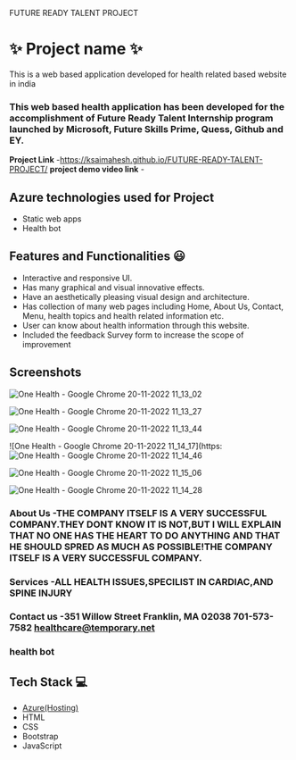 FUTURE READY TALENT PROJECT
# ✨  Project name ✨

This is a web based application developed for health related based website in india

### This web based health application has been developed for the accomplishment of Future Ready Talent Internship program launched by Microsoft, Future Skills Prime, Quess, Github and EY.


**Project Link** -https://ksaimahesh.github.io/FUTURE-READY-TALENT-PROJECT/
**project demo video link** - 

## Azure technologies used for Project

- Static web apps
- Health bot

## Features and Functionalities 😃

- Interactive and responsive UI.
- Has many graphical and visual innovative effects.
- Have an aesthetically pleasing visual design and architecture.
- Has collection of many web pages including Home, About Us, Contact, Menu, health topics and health related information etc.
- User can know about health information through this website.
- Included the feedback Survey form to increase the scope of improvement 

## Screenshots

![One Health - Google Chrome 20-11-2022 11_13_02](https://user-images.githubusercontent.com/117822204/202888155-fb8661c1-67ce-46b3-aee8-ab76a1160d70.png)

![One Health - Google Chrome 20-11-2022 11_13_27](https://user-images.githubusercontent.com/117822204/202888075-5a8b66e1-bf75-4c41-a41f-356578496de6.png)

![One Health - Google Chrome 20-11-2022 11_13_44](https://user-images.githubusercontent.com/117822204/202888078-25882cdc-4584-4968-95f8-fe7da68a7ec3.png)

![One Health - Google Chrome 20-11-2022 11_14_17](https:![One Health - Google Chrome 20-11-2022 11_14_46](https://user-images.githubusercontent.com/117822204/202888082-a54d7148-2128-4798-8dee-a5262e4f88d7.png)

![One Health - Google Chrome 20-11-2022 11_15_06](https://user-images.githubusercontent.com/117822204/202888083-47d78b26-160f-4332-b547-bdbaa0f6b329.png)

![One Health - Google Chrome 20-11-2022 11_14_28](https://user-images.githubusercontent.com/117822204/202888086-5510c1a1-337b-4050-b4f4-65f7569c7634.png)

   
### About Us -THE COMPANY ITSELF IS A VERY SUCCESSFUL COMPANY.THEY DONT KNOW IT IS NOT,BUT I WILL EXPLAIN THAT NO ONE HAS THE HEART TO DO ANYTHING AND THAT HE SHOULD SPRED AS MUCH AS POSSIBLE!THE COMPANY ITSELF IS A VERY SUCCESSFUL COMPANY.



### Services -ALL HEALTH ISSUES,SPECILIST IN CARDIAC,AND SPINE INJURY



### Contact us -351 Willow Street Franklin, MA 02038 701-573-7582 healthcare@temporary.net



### health bot




## Tech Stack 💻

- [Azure(Hosting)](https://azure.microsoft.com/en-in/features/azure-portal/)
- HTML
- CSS
- Bootstrap
- JavaScript
